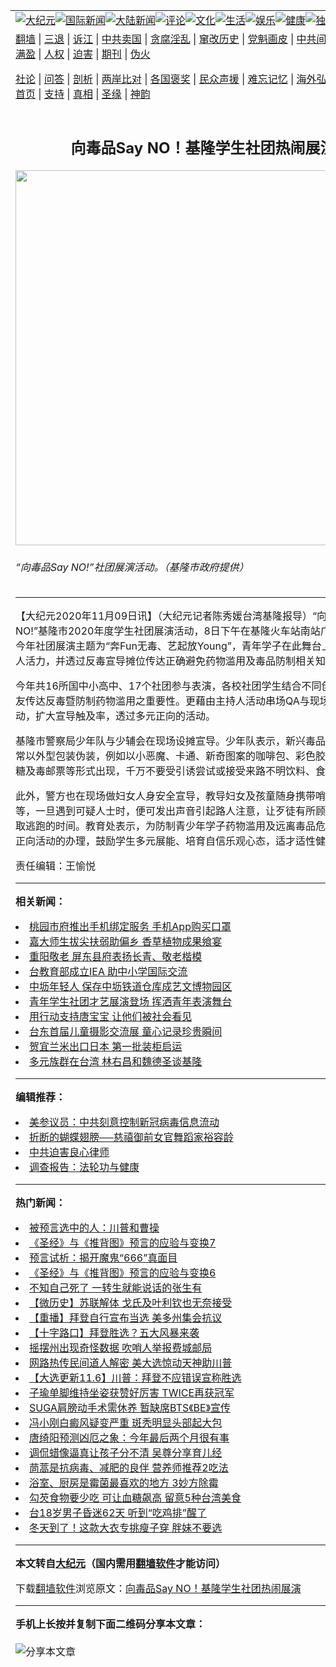 <a name="1" id="1" target="_blank"></a><span id="1"></span>
<table align=center border="0"><tr><td colspan="2" VALIGN=TOP><a href="https://github.com/timdok351/djy/blob/master/gb/nsc413.md#1"><img src="https://raw.githubusercontent.com/timdok351/www/master/t/djy/1.jpg" title="大纪元"></a><a href="https://github.com/timdok351/djy/blob/master/gb/n24hr.md#1"><img src="https://raw.githubusercontent.com/timdok351/www/master/t/djy/3.jpg" title="国际新闻"></a><a href="https://github.com/timdok351/djy/blob/master/gb/nsc413.md#1"><img src="https://raw.githubusercontent.com/timdok351/www/master/t/djy/4.jpg" title="大陆新闻"></a><a href="https://github.com/timdok351/djy/blob/master/gb/news392.md#1"><img src="https://raw.githubusercontent.com/timdok351/www/master/t/djy/5.jpg" title="评论"></a><a href="https://github.com/timdok351/djy/blob/master/gb/news2007.md#1"><img src="https://raw.githubusercontent.com/timdok351/www/master/t/djy/6.jpg" title="文化"></a><a href="https://github.com/timdok351/djy/blob/master/gb/news2008.md#1"><img src="https://raw.githubusercontent.com/timdok351/www/master/t/djy/7.jpg" title="生活"></a><a href="https://github.com/timdok351/djy/blob/master/gb/ncyule.md#1"><img src="https://raw.githubusercontent.com/timdok351/www/master/t/djy/8.jpg" title="娱乐"></a><a href="https://github.com/timdok351/djy/blob/master/gb/nsc1002.md#1"><img src="https://raw.githubusercontent.com/timdok351/www/master/t/djy/9.jpg" title="健康"><a href="https://github.com/timdok351/djy/blob/master/gb/nf6092.md#1"><img src="https://raw.githubusercontent.com/timdok351/www/master/t/djy/10a.jpg" title="独家"></a><a href="https://github.com/timdok351/djy/blob/master/gb/nf4514.md#1"><img src="https://raw.githubusercontent.com/timdok351/www/master/t/djy/12a.jpg" title="头条"></a></td></tr>
<tr><td colspan="2" VALIGN=TOP><a target="_blank" href="https://github.com/timdok351/www/blob/master/README.md?zsrh#1">翻墙</a> | <a target="_blank" href="https://github.com/timdok351/djy/blob/master/gb/nf5657.md#1">三退</a> | <a target="_blank" href="https://github.com/timdok351/djy/blob/master/gb/nf6124.md#1">诉江</a> | <a target="_blank" href="https://github.com/timdok351/djy/blob/master/gb/nf1176117.md#1">中共卖国</a> | <a target="_blank" href="https://github.com/timdok351/djy/blob/master/gb/nf5773.md#1">贪腐淫乱</a> | <a target="_blank" href="https://github.com/timdok351/djy/blob/master/gb/nf1176115.md#1">窜改历史</a> | <a target="_blank" href="https://github.com/timdok351/djy/blob/master/gb/nf1176107.md#1">党魁画皮</a> | <a target="_blank" href="https://github.com/timdok351/djy/blob/master/gb/nf1320400.md#1">中共间谍</a> | <a target="_blank" href="https://github.com/timdok351/djy/blob/master/gb/nf1176114.md#1">破坏传统</a> | <a target="_blank" href="https://github.com/timdok351/ntdtv/blob/master/gb/prog447_1.md#1">恶贯满盈</a> | <a target="_blank" href="https://github.com/timdok351/djy/blob/master/gb/ncid278.md#1">人权</a> | <a target="_blank" href="https://github.com/timdok351/djy/blob/master/gb/nf1176111.md#1">迫害</a> | <a target="_blank" href="https://gitlab.com/szzdlab/mh-qikan/blob/master/README.md#1">期刊</a> | <a target="_blank" href="https://github.com/timdok351/djy/blob/master/gb/nf5562.md#1">伪火</a></p><p><a target="_blank" href="https://github.com/timdok351/djy/blob/master/gb/9p.md#1">社论</a> | <a target="_blank" href="https://github.com/timdok351/djy/blob/master/gb/nf4378.md#1">问答</a> | <a target="_blank" href="https://github.com/timdok351/djy/blob/master/gb/nf5792.md#1">剖析</a> | <a target="_blank" href="https://github.com/timdok351/djy/blob/master/gb/nf5735.md#1">两岸比对</a> | <a target="_blank" href="https://github.com/timdok351/djy/blob/master/gb/nf6119.md#1">各国褒奖</a> | <a target="_blank" href="https://github.com/timdok351/djy/blob/master/gb/nf6120.md#1">民众声援</a> | <a target="_blank" href="https://github.com/timdok351/djy/blob/master/gb/nf1188594.md#1">难忘记忆</a> | <a target="_blank" href="https://github.com/timdok351/djy/blob/master/gb/nf3180.md#1">海外弘传</a> | <a target="_blank" href="https://github.com/timdok351/djy/blob/master/gb/nf5410.md#1">万人上访</a> | <a target="_blank" href="https://github.com/timdok351/www/blob/master/README.md?zsrh#1">平台首页</a> | <a target="_blank" href="https://github.com/timdok351/djy/blob/master/gb/nf4386.md#1">支持</a> | <a target="_blank" href="https://github.com/timdok351/djy/blob/master/gb/nf4389.md#1">真相</a> | <a target="_blank" href="https://github.com/timdok351/djy/blob/master/gb/nf5790.md#1">圣缘</a> | <a target="_blank" href="https://github.com/timdok351/djy/blob/master/gb/nf4786.md#1">神韵</a></td></tr>
<tr><td VALIGN=TOP width="626"><h2 align=center>向毒品Say NO！基隆学生社团热闹展演</h2>
<img width="600" src="https://i.epochtimes.com/assets/uploads/2020/11/468316-600x400.jpg" />
<h6>“向毒品Say NO!”社团展演活动。（基隆市政府提供）
</h6>
<hr>
<p>【大纪元2020年11月09日讯】（大纪元记者陈秀媛台湾基隆报导）“向毒品Say NO!”基隆市2020年度<ahref="https://github.com/timdok351/djy/blob/master/gb/tag/%E5%AD%A6%E7%94%9F%E7%A4%BE%E5%9B%A2.md#1">学生社团</a>展演活动，8日下午在基隆火车站南站广场热闹登场，今年社团展演主题为“奔Fun无毒、艺起放Young”，青年学子在此舞台上尽情展现个人活力，并透过<ahref="https://github.com/timdok351/djy/blob/master/gb/tag/%E5%8F%8D%E6%AF%92%E5%AE%A3%E5%AF%BC.md#1">反毒宣导</a>摊位传达正确避免药物滥用及毒品防制相关知识。</p>
<p>今年共16所国中小高中、17个社团参与表演，各校社团学生结合不同创意向市民朋友传达反毒暨防制药物滥用之重要性。更藉由主持人活动串场QA与现场大小朋友互动，扩大宣导触及率，透过多元正向的活动。</p>
<p>基隆市警察局少年队与少辅会在现场设摊宣导。少年队表示，新兴毒品种类繁多，经常以外型包装伪装，例如以小恶魔、卡通、新奇图案的咖啡包、彩色胶囊、糖果、软糖及毒邮票等形式出现，千万不要受引诱尝试或接受来路不明饮料、食物。</p>
<p>此外，警方也在现场做妇女人身安全宣导，教导妇女及孩童随身携带哨子或警鸣器等，一旦遇到可疑人士时，便可发出声音引起路人注意，让歹徒有所顾忌，为自己争取逃跑的时间。教育处表示，为防制青少年学子药物滥用及远离毒品危害，期待透过正向活动的办理，鼓励学生多元展能、培育自信乐观心态，适才适性健康快乐成长。</p>
<p>责任编辑：王愉悦</p>

<hr>


<strong>相关新闻：</strong>
<li><a href="https://github.com/timdok351/djy/blob/master/gb/20/4/16/n12035459.md#1">桃园市府推出手机绑定服务 手机App购买口罩</a></li>
<li><a href="https://github.com/timdok351/djy/blob/master/gb/20/7/30/n12294951.md#1">嘉大师生拔尖扶弱助偏乡   香草植物成果飨宴</a></li>
<li><a href="https://github.com/timdok351/djy/blob/master/gb/20/9/26/n12432103.md#1">重阳敬老 屏东县府表扬长青、敬老楷模</a></li>
<li><a href="https://github.com/timdok351/djy/blob/master/gb/20/9/27/n12434051.md#1">台教育部成立IEA 助中小学国际交流</a></li>
<li><a href="https://github.com/timdok351/djy/blob/master/gb/20/10/1/n12444819.md#1">中坜年轻人  保存中坜铁道仓库成艺文博物园区</a></li>
<li><a href="https://github.com/timdok351/djy/blob/master/gb/20/10/19/n12485951.md#1">青年学生社团才艺展演登场   挥洒青年表演舞台</a></li>
<li><a href="https://github.com/timdok351/djy/blob/master/gb/20/10/30/n12513571.md#1">用行动支持唐宝宝 让他们被社会看见</a></li>
<li><a href="https://github.com/timdok351/djy/blob/master/gb/20/11/9/n12535798.md#1">台东首届儿童摄影交流展 童心记录珍贵瞬间</a></li>
<li><a href="https://github.com/timdok351/djy/blob/master/gb/20/11/9/n12535610.md#1">贺宜兰米出口日本 第一批装柜启运</a></li>
<li><a href="https://github.com/timdok351/djy/blob/master/gb/20/11/9/n12535194.md#1">多元族群在台湾 林右昌和魏德圣谈基隆</a></li>
<hr>


<strong>编辑推荐：</strong>
<li><a href="https://github.com/onzhi266/djy/blob/master/gb/20/2/22/n11887949.md#1">美参议员：中共刻意控制新冠病毒信息流动</a></li>
<li><a href="https://github.com/tsiac2612/djy/blob/master/gb/17/11/27/n9898377.md#1" target="_blank">折断的蝴蝶翅膀──慈禧御前女官舞蹈家裕容龄</a></li><li><a href="https://github.com/timdok351/djy/blob/master/gb/9/2/9/n2422991.md?dfh#1" target="_blank">中共迫害良心律师</a></li><li><a href="https://github.com/tsiac2612/djy/blob/master/gb/8/9/15/n2263295.md#1" target="_blank">调查报告：法轮功与健康</a></li>
<hr>

<strong>热门新闻：</strong>
<li><a href="https://github.com/timdok351/djy/blob/master/gb/20/11/4/n12523568.md#1">被预言选中的人：川普和曹操</a></li>
<li><a href="https://github.com/timdok351/djy/blob/master/gb/20/9/30/n12442873.md#1">《圣经》与《推背图》预言的应验与变换7</a></li>
<li><a href="https://github.com/timdok351/djy/blob/master/gb/20/10/31/n12515858.md#1">预言试析：揭开魔鬼“666”真面目</a></li>
<li><a href="https://github.com/timdok351/djy/blob/master/gb/20/9/30/n12442866.md#1">《圣经》与《推背图》预言的应验与变换6</a></li>
<li><a href="https://github.com/timdok351/djy/blob/master/gb/20/10/20/n12488670.md#1">不知自己死了 一转生就能说话的张生有</a></li>
<li><a href="https://github.com/timdok351/djy/blob/master/gb/20/11/6/n12531313.md#1">【微历史】苏联解体 戈氏及叶利钦也无奈接受</a></li>
<li><a href="https://github.com/timdok351/djy/blob/master/gb/20/11/7/n12532767.md#1">【重播】拜登自行宣布当选 美多州集会抗议</a></li>
<li><a href="https://github.com/timdok351/djy/blob/master/gb/20/11/8/n12533225.md#1">【十字路口】拜登胜选？五大风暴来袭</a></li>
<li><a href="https://github.com/timdok351/djy/blob/master/gb/20/11/7/n12531603.md#1">摇摆州出现奇怪数据 吹哨人举报费城邮局</a></li>
<li><a href="https://github.com/timdok351/djy/blob/master/gb/20/11/7/n12532904.md#1">网路热传民间道人解密 美大选惊动天神助川普</a></li>
<li><a href="https://github.com/timdok351/djy/blob/master/gb/20/11/6/n12529890.md#1">【大选更新11.6】川普：拜登不应错误宣称胜选</a></li>
<li><a href="https://github.com/timdok351/djy/blob/master/gb/20/11/6/n12529759.md#1">子瑜单脚维持坐姿获赞好厉害 TWICE再获冠军</a></li>
<li><a href="https://github.com/timdok351/djy/blob/master/gb/20/11/6/n12529961.md#1">SUGA肩膀动手术需休养 暂缺席BTS《BE》宣传</a></li>
<li><a href="https://github.com/timdok351/djy/blob/master/gb/20/11/8/n12534449.md#1">冯小刚白癜风疑变严重 斑秃明显头部起大包</a></li>
<li><a href="https://github.com/timdok351/djy/blob/master/gb/20/11/8/n12534699.md#1">唐绮阳预测凶厄之象：今年最后两个月很有事</a></li>
<li><a href="https://github.com/timdok351/djy/blob/master/gb/20/11/6/n12531299.md#1">调侃蜡像逼真让孩子分不清 吴尊分享育儿经</a></li>
<li><a href="https://github.com/timdok351/djy/blob/master/gb/20/11/6/n12530332.md#1">茼蒿是抗病毒、减肥的良伴 营养师推荐2吃法</a></li>
<li><a href="https://github.com/timdok351/djy/blob/master/gb/20/11/3/n12521072.md#1">浴室、厨房是霉菌最喜欢的地方 3妙方除霉</a></li>
<li><a href="https://github.com/timdok351/djy/blob/master/gb/20/11/6/n12530506.md#1">勾芡食物要少吃 可让血糖飙高 留意5种台湾美食</a></li>
<li><a href="https://github.com/timdok351/djy/blob/master/gb/20/11/8/n12533391.md#1">台18岁男子昏迷62天 听到“吃鸡排”醒了</a></li>
<li><a href="https://github.com/timdok351/djy/blob/master/gb/20/11/8/n12533608.md#1">冬天到了！这款大衣专挑瘦子穿 胖妹不要选</a></li>
<hr>

<strong>本文转自<a href="https://www.epochtimes.com">大纪元</a>（国内需用<a href="https://github.com/timdok351/www/blob/master/README.md#8">翻墙软件</a>才能访问）</strong><p>下载<a href="https://github.com/timdok351/www/blob/master/README.md#8">翻墙软件</a>浏览原文：<a href="https://www.epochtimes.com/gb/20/11/9/n12536065.htm">向毒品Say NO！基隆学生社团热闹展演</a></p><hr>

<strong>手机上长按并复制下面二维码分享本文章：</strong><br><br><img src="https://chart.apis.google.com/chart?cht=qr&chs=240x240&choe=UTF-8&chld=M|2&chl=https://github.com/timdok351/djy/blob/master/gb/20/11/9/n12536065.md%231" title="分享本文章"></td><td VALIGN=TOP><a href="https://github.com/timdok351/djy/blob/master/gb/16/1/21/n4622075.md?dfh#1" target="_blank"><img src="https://raw.githubusercontent.com/timdok351/djy/master/gb/300/wei-f1.jpg" title="中共的伪火骗局"  alt="中共的伪火骗局"></a><br><a href="https://github.com/timdok351/www/blob/master/README.md?dfh#9" target="_blank"><img src="https://raw.githubusercontent.com/timdok351/djy/master/gb/300/yong-h.jpg" title="永恒的见证"  alt="永恒的见证"></a><br><a href="https://github.com/timdok351/djy/blob/master/gb/13/9/29/n3974789.md?dfh#1" target="_blank"><img src="https://raw.githubusercontent.com/timdok351/djy/master/gb/300/shang-lnz.jpg" title="善良女子被中共投男牢"  alt="善良女子被中共投男牢"></a><br><a href="https://github.com/timdok351/djy/blob/master/gb/16/3/16/n4663449.md?dfh#1" target="_blank"><img src="https://raw.githubusercontent.com/timdok351/djy/master/gb/300/huo-z3.jpg" title="警卫目击活摘器官"  alt="警卫目击活摘器官"></a><br><a href="https://github.com/timdok351/djy/blob/master/gb/16/8/7/n8177641.md?dfh#1" target="_blank"><img src="https://raw.githubusercontent.com/timdok351/djy/master/gb/300/huo-z4.jpg" title="证人描述活摘恐怖"  alt="证人描述活摘恐怖"></a><br><a href="https://github.com/timdok351/djy/blob/master/gb/10/4/19/n2881569.md?dfh#1" target="_blank"><img src="https://raw.githubusercontent.com/timdok351/djy/master/gb/300/huo-z1.jpg" title="揭开活摘器官黑幕"  alt="揭开活摘器官黑幕"></a><br><a href="https://github.com/timdok351/djy/blob/master/gb/10/11/7/n3077476.md?dfh#1" target="_blank"><img src="https://raw.githubusercontent.com/timdok351/djy/master/gb/300/ma-ks.jpg" title="马克思的成魔之路"  alt="马克思的成魔之路"></a><br><a href="https://github.com/timdok351/djy/blob/master/gb/14/6/9/n4173977.md?dfh#1" target="_blank"><img src="https://raw.githubusercontent.com/timdok351/djy/master/gb/300/chang-zs.jpg" title="藏字石 蕴天机"  alt="藏字石 蕴天机"></a><br><a href="https://github.com/timdok351/djy/blob/master/gb/18/5/10/n10381511.md?dfh#1" target="_blank"><img src="https://raw.githubusercontent.com/timdok351/djy/master/gb/300/st1.jpg" title="关注3亿人三退"  alt="关注3亿人三退"></a><br><a href="https://github.com/timdok351/djy/blob/master/gb/18/3/21/n10237682.md?dfh#1" target="_blank"><img src="https://raw.githubusercontent.com/timdok351/djy/master/gb/300/jie-t.jpg" title="解体中共复兴中华"  alt="解体中共复兴中华"></a><br><a href="https://github.com/timdok351/djy/blob/master/gb/9/2/9/n2422991.md?dfh#1" target="_blank"><img src="https://raw.githubusercontent.com/timdok351/djy/master/gb/300/gao-zs.jpg" title="中共迫害良心律师"  alt="中共迫害良心律师"></a><br><a href="https://github.com/timdok351/djy/blob/master/gb/18/12/9/n10900044.md?dfh#1" target="_blank"><img src="https://raw.githubusercontent.com/timdok351/djy/master/gb/300/sj1.jpg" title="303万人举报江泽民"  alt="303万人举报江泽民"></a><br><a href="https://github.com/timdok351/djy/blob/master/gb/18/8/28/n10672014.md?dfh#1" target="_blank"><img src="https://raw.githubusercontent.com/timdok351/djy/master/gb/300/sj2.jpg" title="这些官员为何起诉江泽民"  alt="这些官员为何起诉江泽民"></a><br><a href="https://github.com/timdok351/djy/blob/master/gb/8/12/18/n2367165.md?dfh#1" target="_blank"><img src="https://raw.githubusercontent.com/timdok351/djy/master/gb/300/liangan.jpg" title="海峡两岸的强烈对比"  alt="海峡两岸的强烈对比"></a><br><a href="https://github.com/timdok351/djy/blob/master/gb/15/12/10/n4593139.md?dfh#1" target="_blank"><img src="https://raw.githubusercontent.com/timdok351/djy/master/gb/300/jia-ndzl.jpg" title="加拿大总理的贺信"  alt="加拿大总理的贺信"></a><br><a href="https://github.com/timdok351/djy/blob/master/gb/11/6/17/n3289382.md?dfh#1" target="_blank"><img src="https://raw.githubusercontent.com/timdok351/djy/master/gb/300/xiao-wd.jpg" title="探寻真相兼听则明"  alt="探寻真相兼听则明"></a><br><a href="https://github.com/timdok351/djy/blob/master/gb/18/10/27/n10812623.md?dfh#1" target="_blank"><img src="https://raw.githubusercontent.com/timdok351/djy/master/gb/300/yindu.jpg" title="印度媒体报道东方"  alt="印度媒体报道东方"></a><br><a href="https://github.com/timdok351/djy/blob/master/gb/18/6/9/n10469652.md?dfh#1" target="_blank"><img src="https://raw.githubusercontent.com/timdok351/djy/master/gb/300/xie-j.jpg" title="不一样的海外校园"  alt="不一样的海外校园"></a><br><a href="https://github.com/timdok351/djy/blob/master/gb/7/4/5/n1669415.md?dfh#1" target="_blank"><img src="https://raw.githubusercontent.com/timdok351/djy/master/gb/300/li-up.jpg" title="从大师到徒弟的传奇"  alt="从大师到徒弟的传奇"></a><br><a href="https://github.com/timdok351/djy/blob/master/gb/17/5/26/n9191512.md?dfh#1" target="_blank"><img src="https://raw.githubusercontent.com/timdok351/djy/master/gb/300/zfl2.jpg" title="亿万人与东方一本奇书"  alt="亿万人与东方一本奇书"></a><br><a href="https://github.com/timdok351/djy/blob/master/gb/13/11/27/n4020290.md?dfh#1" target="_blank"><img src="https://raw.githubusercontent.com/timdok351/djy/master/gb/300/zhen-h.jpg" title="大陆见不到的震撼场面"  alt="大陆见不到的震撼场面"></a><br><a href="https://github.com/timdok351/djy/blob/master/gb/15/7/17/n4482910.md?dfh#1" target="_blank"><img src="https://raw.githubusercontent.com/timdok351/djy/master/gb/300/dalu-sk.jpg" title="人心向善 大陆当初盛况"  alt="人心向善 大陆当初盛况"></a><br><a href="https://github.com/timdok351/djy/blob/master/gb/19/1/5/n10955468.md?dfh#1" target="_blank"><img src="https://raw.githubusercontent.com/timdok351/djy/master/gb/300/zfl1.jpg" title="追寻真理 这书讲什么"  alt="追寻真理 这书讲什么"></a><br><a href="https://github.com/timdok351/www/blob/master/README.md?dfh#1" target="_blank"><img src="https://raw.githubusercontent.com/timdok351/djy/master/gb/300/fq1.jpg" title="下载免费翻墙软件"  alt="下载免费翻墙软件"></a><br></td></tr></table>
